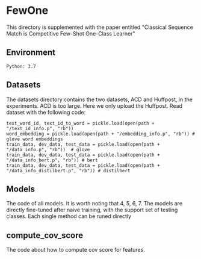 # FewOne

This directory is supplemented with the paper entitled
"Classical Sequence Match is Competitive Few-Shot One-Class Learner"

## Environment

    Python: 3.7


## Datasets
The datasets directory contains the two datasets, ACD and Huffpost, in the experiments.
ACD is too large. Here we only upload the Huffpost.
Read dataset with the following code:


    text_word_id, text_id_to_word = pickle.load(open(path + "/text_id_info.p", "rb"))
    word_embedding = pickle.load(open(path + "/embedding_info.p", "rb")) # glove word embeddings
    train_data, dev_data, test_data = pickle.load(open(path + "/data_info.p", "rb"))  # glove
    train_data, dev_data, test_data = pickle.load(open(path + "/data_info_bert.p", "rb")) # bert
    train_data, dev_data, test_data = pickle.load(open(path + "/data_info_distilbert.p", "rb")) # distilbert

## Models
The code of all models.
It is worth noting that 4, 5, 6, 7. The models are directly fine-tuned after naive training,
with the support set of testing classes. 
Each single method can be runed directly

## compute_cov_score
The code about how to compute cov score for features.

